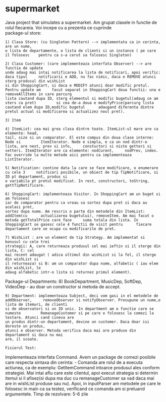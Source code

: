 # supermarket
Java project that simulates a supermarket. 
Am grupat clasele in functie de rolul fiecareia. Voi incepe cu a prezenta ce cuprinde  
package-ul store:

	1) Clasa Store: (cu Singleton Pattern) --> implementata ca in cerinta, are un nume, 
	o lista de departamente, o lista de clienti si un instance ( pe care il folosesc 	pentru ca s-a cerut sa folosesc Singleton)

	2) Clasa Customer: (care implementeaza interfata Observer) --> are functia de update 
	unde adaug mai intai notificarea la lista de notificari, apoi verific: daca tipul 	  notificarii e ADD, nu fac nimic, daca e REMOVE atunci sterg produsul din wishList 
	si din ShoppingCart, si daca e MODIFY atunci doar modific pretul. Pentru update am 	   facut separat in ShoppingCart doua functii: una e removeAllItems in care parcurg 
	lista cautand dupa ID, sterg elementul si modific bugetul(adaug ce am sters ca pret) 	     si cea de-a doua e modifyPrice(parcurg lista cautand elem dupa ID,modific bugetul 		adaugand diferenta dintre pretul actual si modificarea si actualizez noul pret). 

	3) Item

	4) ItemList: cea mai grea clasa dintre toate. ItemList-ul mare are ca elemente: head,
	tail, size si un comparator. El este compus din doua clase interne: Node si 		ItemIterator. Node e simpla, e ca un nod dintr-o lista, are next, prev si info, 	constuctori si niste getteri si setteri. ItemIterator are ca elemente: nodCurent, 	  nodPrev, index. Fac override la multe metode aici pentru ca implementeaza 			ListIterator. 

	5) Notification: contine data la care se face modificare, o enumerare cu cele 3 	notificari posibile, un obiect de tip TipNotificare, si ID pt departament, produs si
	o variabila pt pretul modificat. In rest, constructori, toString, gettTipNotificare. 

	6) ShoppingCart: implementeaza Visitor. In ShoppingCart am un buget si am folosesc 
	iar de comparator pentru ca vreau sa sortez dupa pret si daca au acelasi pret, 
	sortez dupa nume. Am rescris o parte din metodele din ItemList: addItem(cu 		actualizarea bugetului), removeItem. Am mai facut o metoda getTotalPrice care face 	   suma totala din lista. In ShoppingCart se gasesc cele 4 functii de visit pentru 		fiecare departament care se ocupa cu modificarile de pret. 

	7) WishList : are un element de tip Strategy. Am implementat si bonusul cu cele trei
	strategii: A, care returneaza produsul cel mai ieftin si il sterge din lista, C: cel
	mai recent adaugat ( adica ultimul din wishList si la fel, il sterge din wishList si
	il returneaza) si B: am un comparator dupa nume, alfabetic ( iau elem din wishList, le
	adaug alfabetic intr-o lista si returnez primul element).  

Package-ul Departments:
	8) BookDepartment, MusicDep, SoftDep, VideoDep - au doar un constructor si metoda de 	     accept. 
	
	9) Department: implementeaza Subject, deci vom gasi in el metodele de addObserver, 	   removeObserver si notifyObserver. Presupune un nume,o lista de itemuri, de clienti 
	si de observatori si un ID unic. In department am o functie care se numeste 		RemanageCustomer si pe care o folosesc la comezi la testare. Atunci cand cineva are
	un produs dintr-un departament, devine un customer. Daca doar isi doreste un produs,
	atunci e observer. Metoda verifica daca mai are produse din departament si daca nu mai 
	are, il scoate. 

	Fisierul Test: 
Implementeaza interfata Command. Avem un package de comezi posibile care respecta sintaxa din cerinta: 
	- Comanda are rolul de a executa actiunea, ca de exemplu: GetItemCommand intoarce produsul ales conform strategiei. Mai intai aflu care este clientul, apoi execut strategia si determin itemul si il afisez(si dupa ma duc cu remanageCustomer sa vad daca mai are in wishList produse sau nu). Apoi,  in inputParser am metodele pe care le folosesc in main ca sa testez, verificand ce comanda am si preluand argumentele. 
Timp de rezolvare: 5-6 zile
